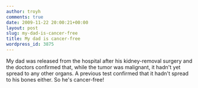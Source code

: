 ```yaml
---
author: troyh
comments: true
date: 2009-11-22 20:00:21+00:00
layout: post
slug: my-dad-is-cancer-free
title: My dad is cancer-free
wordpress_id: 3875
---
```


My dad was released from the hospital after his kidney-removal surgery and the doctors confirmed that, while the tumor was malignant, it hadn't yet spread to any other organs. A previous test confirmed that it hadn't spread to his bones either. So he's cancer-free!

